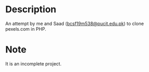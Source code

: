 # Description
An attempt by me and Saad (bcsf19m538@pucit.edu.pk) to clone pexels.com in PHP. <br>
# Note
It is an incomplete project. <br>
